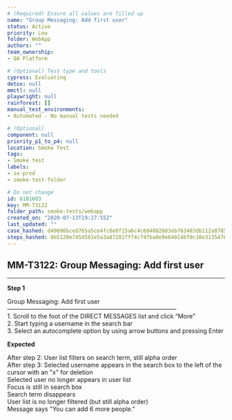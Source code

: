 ```yaml
---
# (Required) Ensure all values are filled up
name: "Group Messaging: Add first user"
status: Active
priority: Low
folder: WebApp
authors: ""
team_ownership: 
- QA Platform

# (Optional) Test type and tools
cypress: Evaluating
detox: null
mmctl: null
playwright: null
rainforest: []
manual_test_environments: 
- Automated - No manual tests needed

# (Optional)
component: null
priority_p1_to_p4: null
location: Smoke Test
tags: 
- Smoke test
labels: 
- se-prod
- smoke-test-folder

# Do not change
id: 6181603
key: MM-T3122
folder_path: smoke-tests/webapp
created_on: "2020-07-13T19:27:55Z"
last_updated: ""
case_hashed: d49896bced765a5ce4fc0e8f15a6c4c604082683eb763483db112a87854fb34af6b667e0369fd2d9f802e3479b31ab6b
steps_hashed: 8b5120e745d561e5a3a87201fff4c74fba0e9e64014bf0c10e3135476e7ff03792030f04e1a7c9723d00e2034aef6695
---
```


## MM-T3122: Group Messaging: Add first user

---

**Step 1**

Group Messaging: Add first user\
————————————————————————————\
1\. Scroll to the foot of the DIRECT MESSAGES list and click “More”\
2\. Start typing a username in the search bar\
3\. Select an autocomplete option by using arrow buttons and pressing Enter

**Expected**

After step 2: User list filters on search term, still alpha order\
After step 3: Selected username appears in the search box to the left of the cursor with an "x" for deletion\
Selected user no longer appears in user list\
Focus is still in search box\
Search term disappears\
User list is no longer filtered (but still alpha order)\
Message says "You can add 6 more people."
